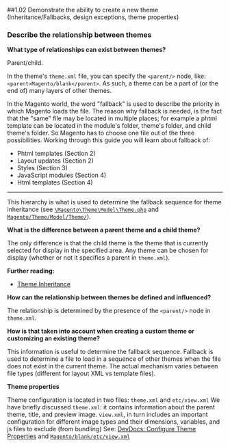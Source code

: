 ##1.02 Demonstrate the ability to create a new theme (Inheritance/Fallbacks, design exceptions, theme properties)

### Describe the relationship between themes

**What type of relationships can exist between themes?**

Parent/child.

In the theme's `theme.xml` file, you can specify the `<parent/>` node, like: `<parent>Magento/blank</parent>`. As such, a theme can be a part of (or the end of) many layers of other themes.

In the Magento world, the word "fallback" is used to describe the priority in which Magento loads the file. The reason why fallback is needed, is the fact that the "same" file may be located in multiple places; for example a phtml template can be located in the module's folder, theme's folder, and child theme's folder. So Magento has to choose one file out of the three possibilities.
Working through this guide you will learn about fallback of:
* Phtml templates (Section 2)
* Layout updates (Section 2)
* Styles (Section 3)
* JavaScript modules (Section 4)
* Html templates (Section 4)

-----------

This hierarchy is what is used to determine the fallback sequence for theme inheritance (see [`\Magento\Theme\Model\Theme.php`](https://github.com/magento/magento2/blob/2.4-develop/app/code/Magento/Theme/Model/Theme.php) and [`Magento/Theme/Model/Theme/`](https://github.com/magento/magento2/tree/2.4-develop/app/code/Magento/Theme/Model/Theme)).

**What is the difference between a parent theme and a child theme?**

The only difference is that the child theme is the theme that is currently selected for display in the specified area. Any theme can be chosen for display (whether or not it specifies a parent in `theme.xml`).

**Further reading:**
* [Theme Inheritance](https://devdocs.magento.com/guides/v2.4/frontend-dev-guide/themes/theme-inherit.html)

**How can the relationship between themes be defined and influenced?**

The relationship is determined by the presence of the `<parent/>` node in `theme.xml`.

**How is that taken into account when creating a custom theme or customizing an existing theme?**

This information is useful to determine the fallback sequence. Fallback is used to determine a file to load in a sequence of other themes when the file does not exist in the current theme. The actual mechanism varies between file types (different for layout XML vs template files).

**Theme properties**

Theme configuration is located in two files: `theme.xml` and `etc/view.xml`
We have briefly discussed `theme.xml`: it contains information about the parent theme, title, and preview image.
`view.xml`, in turn includes an important configuration for different image types and their dimensions, variables, and js files to exclude (from bundling)
See: [DevDocs: Configure Theme Properties](https://devdocs.magento.com/guides/v2.4/frontend-dev-guide/themes/theme-images.html) and [`Magento/blank/etc/view.xml`](https://github.com/magento/magento2/blob/2.4/app/design/frontend/Magento/blank/etc/view.xml)
